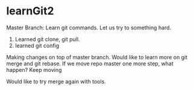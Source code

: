# learnGit2
Master Branch: Learn git commands. 
Let us try to something hard. 

1. Learned git clone, git pull. 
2. learned git config

Making changes on top of master branch. 
Would like to learn more on git merge and git rebase. 
If we move repo master one more step, what happen?
Keep moving

Would like to try merge again with tools. 
